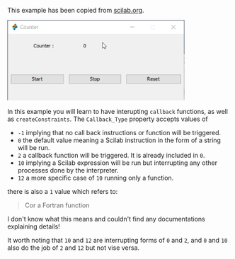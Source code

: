 This example has been copied from [scilab.org](https://help.scilab.org/docs/6.0.0/ru_RU/uicontrol_properties.html).

<img src="Ex008_pic001.gif" alt="final" width="400" style="width:400px;"/>

In this example you will learn to have interupting `callback` functions, as well as `createConstraints`. The `Callback_Type` property accepts values of

 * `-1` implying that no call back instructions or function will be triggered.
 * `0` the default value meaning a Scilab instruction in the form of a string will be run.
 * `2` a callback function will be triggered. It is already included in `0`.
 * `10` implying a Scilab expression will be run but interrupting any other processes done by the interpreter.
 * `12` a more specific case of `10` running only a function.

there is also a `1` value which refers to:

> Cor a Fortran function

I don't know what this means and couldn't find any documentations explaining details!


It worth noting that `10` and `12` are interrupting forms of `0` and `2`, and `0` and `10` also do the job of `2` and `12` but not vise versa.
